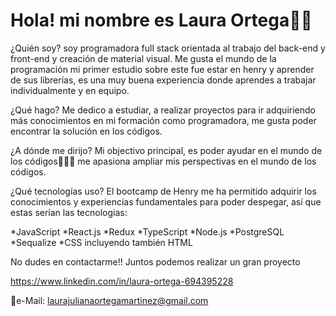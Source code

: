 # Hola! mi nombre es Laura Ortega👩‍💻

¿Quién soy?
soy programadora full stack orientada al trabajo del back-end y front-end y creación de material visual.
Me gusta el mundo de la programación mi primer estudio sobre este fue estar en henry y aprender de sus librerías, es una muy buena experiencia
donde aprendes a trabajar individualmente y en equipo.


¿Qué hago?
Me dedico a estudiar, a realizar proyectos para ir adquiriendo más conocimientos en mi formación como programadora, 
me gusta poder encontrar la solución en los códigos.


¿A dónde me dirijo?
Mi objectivo principal, es poder ayudar en el mundo de los códigos🚀👩‍💻
me apasiona ampliar mis perspectivas en el mundo de los códigos.

¿Qué tecnologías uso?
El bootcamp de Henry me ha permitido adquirir los conocimientos y experiencias fundamentales para poder despegar, así que estas serían las tecnologias:

*JavaScript
*React.js
*Redux
*TypeScript
*Node.js
*PostgreSQL
*Sequalize
*CSS
incluyendo también HTML


No dudes en contactarme!!
Juntos podemos realizar un gran proyecto

https://www.linkedin.com/in/laura-ortega-694395228

📧e-Mail: laurajulianaortegamartinez@gmail.com 
